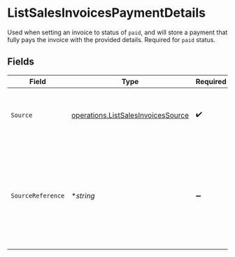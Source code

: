 # ListSalesInvoicesPaymentDetails

Used when setting an invoice to status of `paid`, and will store a payment that fully pays the invoice with the
provided details. Required for `paid` status.


## Fields

| Field                                                                                                               | Type                                                                                                                | Required                                                                                                            | Description                                                                                                         | Example                                                                                                             |
| ------------------------------------------------------------------------------------------------------------------- | ------------------------------------------------------------------------------------------------------------------- | ------------------------------------------------------------------------------------------------------------------- | ------------------------------------------------------------------------------------------------------------------- | ------------------------------------------------------------------------------------------------------------------- |
| `Source`                                                                                                            | [operations.ListSalesInvoicesSource](../../models/operations/listsalesinvoicessource.md)                            | :heavy_check_mark:                                                                                                  | The way through which the invoice is to be set to paid.                                                             | payment-link                                                                                                        |
| `SourceReference`                                                                                                   | **string*                                                                                                           | :heavy_minus_sign:                                                                                                  | A reference to the payment the sales invoice is paid by. Required for `source` values `payment-link` and<br/>`payment`. | pl_d9fQur83kFdhH8hIhaZfq                                                                                            |
